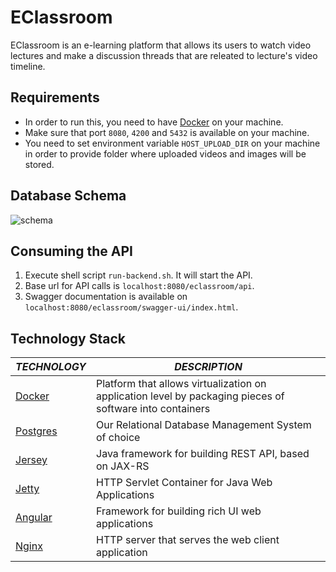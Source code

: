# EClassroom

EClassroom is an e-learning platform that allows its users to watch video lectures and 
make a discussion threads that are releated to lecture's video timeline.

## Requirements

* In order to run this, you need to have [Docker](https://www.docker.com) on your machine.
* Make sure that port `8080`, `4200` and `5432` is available on your machine.
* You need to set environment variable `HOST_UPLOAD_DIR` on your machine in order
  to provide folder where uploaded videos and images will be stored.

## Database Schema
![schema](./gitimg/schema.png)

## Consuming the API

1. Execute shell script `run-backend.sh`. It will start the API.
2. Base url for API calls is `localhost:8080/eclassroom/api`.
3. Swagger documentation is available on `localhost:8080/eclassroom/swagger-ui/index.html`.

## Technology Stack

| *TECHNOLOGY* | _DESCRIPTION_ |
|------------|-------------|
| [Docker](https://www.docker.com/) | Platform that allows virtualization on application level by packaging pieces of software into containers |
| [Postgres](https://www.postgresql.org/) | Our Relational Database Management System of choice |
| [Jersey](https://eclipse-ee4j.github.io/jersey/) | Java framework for building REST API, based on JAX-RS |
| [Jetty](https://www.eclipse.org/jetty/) | HTTP Servlet Container for Java Web Applications |
| [Angular](https://angular.io/) | Framework for building rich UI web applications |
| [Nginx](https://www.nginx.com/) | HTTP server that serves the web client application |